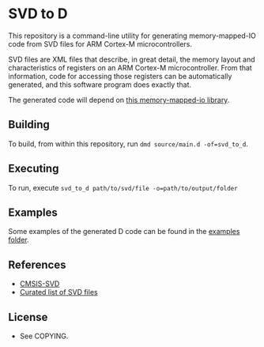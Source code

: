# SVD to D

This repository is a command-line utility for generating memory-mapped-IO code from SVD files for ARM Cortex-M microcontrollers.  

SVD files are XML files that describe, in great detail, the memory layout and characteristics of registers on an ARM Cortex-M microcontroller.  From that information, code for accessing those registers can be automatically generated, and this software program does exactly that.

The generated code will depend on [this memory-mapped-io library](https://github.com/JinShil/memory_mapped_io).

## Building

To build, from within this repository, run `dmd source/main.d -of=svd_to_d`.

## Executing

To run, execute `svd_to_d path/to/svd/file -o=path/to/output/folder`

## Examples

Some examples of the generated D code can be found in the [examples folder](https://github.com/JinShil/svd_to_d/tree/master/examples).

## References
  * [CMSIS-SVD](https://www.keil.com/pack/doc/CMSIS/SVD/html/index.html)
  * [Curated list of SVD files](https://github.com/posborne/cmsis-svd/tree/master/data)

## License
  * See COPYING.
